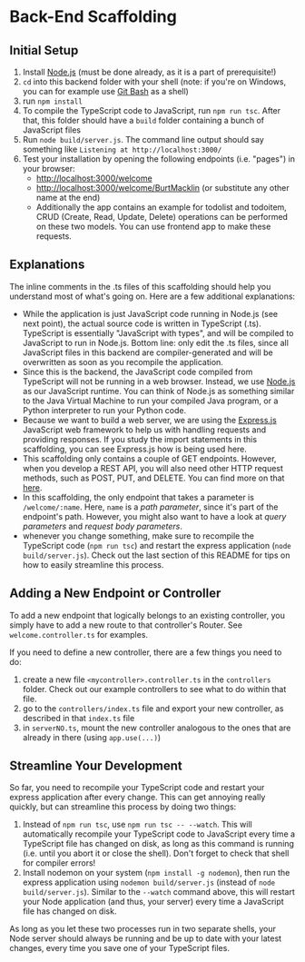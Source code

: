 # Back-End Scaffolding

## Initial Setup
1. Install [Node.js](https://nodejs.org/en/) (must be done already, as it is a part of prerequisite!)
1. `cd` into this backend folder with your shell (note: if you're on Windows, you can for example use [Git Bash](https://git-scm.com/download/win) as a shell)
1. run `npm install`
1. To compile the TypeScript code to JavaScript, run `npm run tsc`. After that, this folder should have a `build` folder containing a bunch of JavaScript files
1. Run `node build/server.js`. The command line output should say something like `Listening at http://localhost:3000/`
1. Test your installation by opening the following endpoints (i.e. "pages") in your browser:
    - [http://localhost:3000/welcome](http://localhost:3000/welcome)
    - [http://localhost:3000/welcome/BurtMacklin](http://localhost:3000/welcome/BurtMacklin) (or substitute any other name at the end)
    - Additionally the app contains an example for todolist and todoitem, CRUD (Create, Read, Update, Delete) operations can be performed on these two models. You can use frontend app to make these requests.

## Explanations
The inline comments in the .ts files of this scaffolding should help you understand most of what's going on. Here are a few additional explanations:
- While the application is just JavaScript code running in Node.js (see next point), the actual source code is written in TypeScript (.ts). TypeScript is essentially "JavaScript with types", and will be compiled to JavaScript to run in Node.js. Bottom line: only edit the .ts files, since all JavaScript files in this backend are compiler-generated and will be overwritten as soon as you recompile the application.
- Since this is the backend, the JavaScript code compiled from TypeScript will not be running in a web browser. Instead, we use [Node.js](https://nodejs.org) as our JavaScript runtime. You can think of Node.js as something similar to the Java Virtual Machine to run your compiled Java program, or a Python interpreter to run your Python code.
- Because we want to build a web server, we are using the [Express.js](http://expressjs.com/) JavaScript web framework to help us with handling requests and providing responses. If you study the import statements in this scaffolding, you can see Express.js how is being used here.
- This scaffolding only contains a couple of GET endpoints. However, when you develop a REST API, you will also need other HTTP request methods, such as POST, PUT, and DELETE. You can find more on that [here](https://en.wikipedia.org/wiki/Hypertext_Transfer_Protocol#Request_methods). 
- In this scaffolding, the only endpoint that takes a parameter is `/welcome/:name`. Here, `name` is a _path parameter_, since it's part of the endpoint's path. However, you might also want to have a look at _query parameters_ and _request body parameters_.
- whenever you change something, make sure to recompile the TypeScript code (`npm run tsc`) and restart the express application (`node build/server.js`). Check out the last section of this README for tips on how to easily streamline this process.

## Adding a New Endpoint or Controller
To add a new endpoint that logically belongs to an existing controller, you simply have to add a new route to that controller's Router. See `welcome.controller.ts` for examples.

If you need to define a new controller, there are a few things you need to do:
1. create a new file `<mycontroller>.controller.ts` in the `controllers` folder. Check out our example controllers to see what to do within that file.
1. go to the `controllers/index.ts` file and export your new controller, as described in that `index.ts` file
1. in `serverNO.ts`, mount the new controller analogous to the ones that are already in there (using `app.use(...)`)

## Streamline Your Development
So far, you need to recompile your TypeScript code and restart your express application after every change. This can get annoying really quickly, but can streamline this process by doing two things:
1. Instead of `npm run tsc`, use `npm run tsc -- --watch`. This will automatically recompile your TypeScript code to JavaScript every time a TypeScript file has changed on disk, as long as this command is running (i.e. until you abort it or close the shell). Don't forget to check that shell for compiler errors!
1. Install nodemon on your system (`npm install -g nodemon`), then run the express application using `nodemon build/server.js` (instead of `node build/server.js`). Similar to the `--watch` command above, this will restart your Node application (and thus, your server) every time a JavaScript file has changed on disk.

As long as you let these two processes run in two separate shells, your Node server should always be running and be up to date with your latest changes, every time you save one of your TypeScript files.
